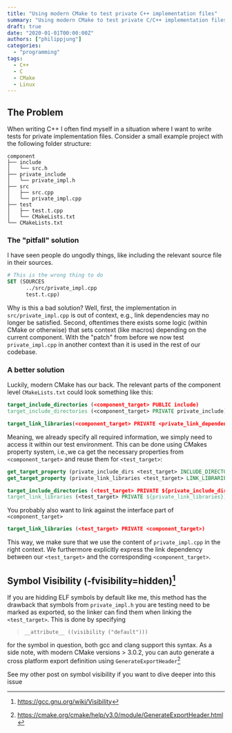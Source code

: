 ```yaml
---
title: "Using modern CMake to test private C++ implementation files"
summary: "Using modern CMake to test private C/C++ implementation files without exposing them to the library user."
draft: true
date: "2020-01-01T00:00:00Z"
authors: ["philippjung"]
categories:
  - "programming"
tags:
  - C++
  - C 
  - CMake
  - Linux
---
```

## The Problem
When writing C++ I often find myself in a situation where I want to write tests for private implementation files. Consider a small example project with the following folder structure:
```
component
├── include
│   └── src.h
├── private_include
│   └── private_impl.h
├── src
│   ├── src.cpp
│   └── private_impl.cpp
├── test
│   ├── test.t.cpp
│   └── CMakeLists.txt
└── CMakeLists.txt
```
### The "pitfall" solution
I have seen people do ungodly things, like including the relevant source file in their sources.
```cmake
# This is the wrong thing to do
SET (SOURCES 
      ../src/private_impl.cpp
      test.t.cpp)
```
Why is this a bad solution? Well, first, the implementation in `src/private_impl.cpp` is out of context, e.g., link dependencies may no longer be satisfied. 
Second, oftentimes there exists some logic (within CMake or otherwise) that sets context (like macros) depending on the current component. With the "patch" from before we now test `private_impl.cpp` in another context than it is used in the rest of our codebase.

### A better solution
Luckily, modern CMake has our back. The relevant parts of the component level `CMakeLists.txt` could look something like this:
```cmake
target_include_directories (<component_target> PUBLIC include)
target_include_directories (<component_target> PRIVATE private_include)

target_link_libraries(<component_target> PRIVATE <private_link_dependency>)
```
Meaning, we already specify all required information, we simply need to access it within our test environment.
This can be done using CMakes property system, i.e.,we ca get the necessary properties from `<component_target>` and reuse them for `<test_target>`:
```cmake 
get_target_property (private_include_dirs <test_target> INCLUDE_DIRECTORIES)
get_target_property (private_link_libraries <test_target> LINK_LIBRARIES)

target_include_directories (<test_target> PRIVATE ${private_include_dirs})
target_link_libraries (<test_target> PRIVATE ${private_link_libraries})
```
You probably also want to link against the interface part of `<component_target>`
```cmake
target_link_libraries (<test_target> PRIVATE <component_target>)
```

This way, we make sure that we use the content of `private_impl.cpp` in the right context. We furthermore explicitly express the link dependency between our `<test_target>` and the corresponding `<component_target>`.

## Symbol Visibility (-fvisibility=hidden)[^1] 
If you are hidding ELF symbols by default like me, this method has the drawback that symbols from `private_impl.h` you are testing need to be marked as exported, so the linker can find them when linking the `<test_target>`. This is done by specifying 
> `__attribute__ ((visibility ("default")))` 

for the symbol in question, both gcc and clang support this syntax.
As a side note, with modern CMake versions > 3.0.2, you can auto generate a cross platform export definition using `GenerateExportHeader`[^2]

See my other post on symbol visibility if you want to dive deeper into this issue

[^1]: https://gcc.gnu.org/wiki/Visibility
[^2]: https://cmake.org/cmake/help/v3.0/module/GenerateExportHeader.html